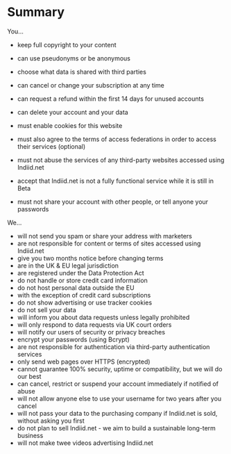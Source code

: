 # Summary

You...
* keep full copyright to your content
* can use pseudonyms or be anonymous
* choose what data is shared with third parties
* can cancel or change your subscription at any time
* can request a refund within the first 14 days for unused accounts
* can delete your account and your data
 
* must enable cookies for this website
* must also agree to the terms of access federations in order to access their services (optional)
* must not abuse the services of any third-party websites accessed using Indiid.net
* accept that Indiid.net is not a fully functional service while it is still in Beta
* must not share your account with other people, or tell anyone your passwords
 
We...
* will not send you spam or share your address with marketers
* are not responsible for content or terms of sites accessed using Indiid.net 
* give you two months notice before changing terms
* are in the UK & EU legal jurisdiction
* are registered under the Data Protection Act
* do not handle or store credit card information
* do not host personal data outside the EU
* with the exception of credit card subscriptions
* do not show advertising or use tracker cookies
* do not sell your data
* will inform you about data requests unless legally prohibited
* will only respond to data requests via UK court orders
* will notify our users of security or privacy breaches
* encrypt your passwords (using Bcrypt)
* are not responsible for authentication via third-party authentication services
* only send web pages over HTTPS (encrypted)
* cannot guarantee 100% security, uptime or compatibility, but we will do our best
* can cancel, restrict or suspend your account immediately if notified of abuse
* will not allow anyone else to use your username for two years after you cancel
* will not pass your data to the purchasing company if Indiid.net is sold, without asking you first
* do not plan to sell Indiid.net - we aim to build a sustainable long-term business
* will not make twee videos advertising Indiid.net

